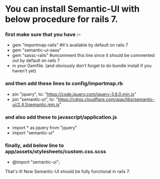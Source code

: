 # You can install Semantic-UI with below procedure for rails 7.

### first make sure that you have :-

- gem "importmap-rails" #it's available by default on rails 7
- gem "semantic-ui-sass"
- gem "sassc-rails" #uncomment this line since it should be commented out by default on rails 7
- in your Gemfile. (and obviously don't forget to do bundle install if you haven't yet)

### and then add these lines to config/importmap.rb

- pin "jquery", to: "https://code.jquery.com/jquery-3.6.0.min.js"
- pin "semantic-ui", to: "https://cdnjs.cloudflare.com/ajax/libs/semantic-ui/2.4.1/semantic.min.js"

### and also add these to javascript/application.js

- import \* as jquery from "jquery"
- import "semantic-ui"

### finally, add below line to app/assets/stylesheets/custom.css.scss

- @import "semantic-ui";

That's it! Now Semantic-UI should be fully functional in rails 7.
